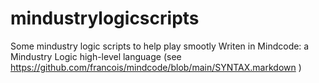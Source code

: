 # mindustrylogicscripts
Some mindustry logic scripts to help play smootly
Writen in Mindcode: a Mindustry Logic high-level language (see https://github.com/francois/mindcode/blob/main/SYNTAX.markdown )

